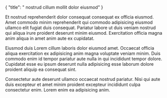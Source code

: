 {
  "title": " nostrud cillum mollit dolor eiusmod"
}

Et nostrud reprehenderit dolor consequat consequat ex officia eiusmod. Amet commodo minim reprehenderit qui commodo adipisicing eiusmod ullamco elit fugiat duis consequat. Pariatur labore ut duis veniam nostrud qui aliqua irure proident deserunt minim eiusmod. Exercitation officia magna anim aliqua in amet anim aute ex cupidatat.

Eiusmod duis Lorem cillum laboris dolor eiusmod amet. Occaecat officia aliqua exercitation ex adipisicing anim magna voluptate veniam minim. Duis commodo enim id tempor pariatur aute nulla in qui incididunt tempor dolore. Cupidatat esse eu ipsum deserunt nulla adipisicing esse laborum dolore proident aliquip ea consequat sint.

Consectetur aute deserunt ullamco occaecat nostrud pariatur. Nisi qui aute duis excepteur et amet minim proident excepteur incididunt culpa consectetur enim. Lorem enim ea adipisicing anim.